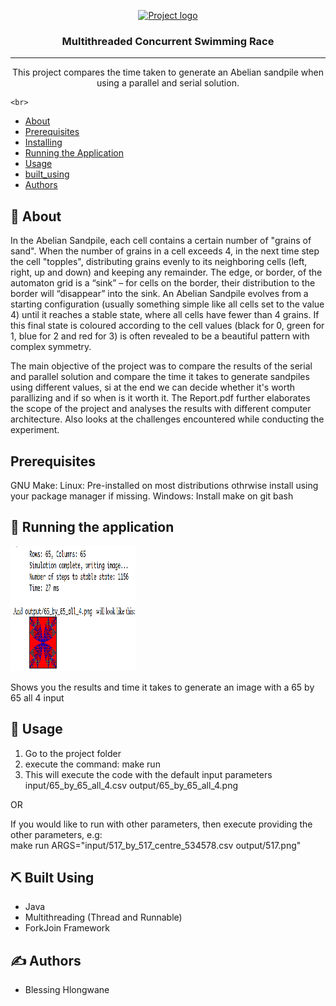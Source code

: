 <p align="center">
  <a href="" rel="noopener">
 <img width=200px height=200px src="https://i.imgur.com/6wj0hh6.jpg" alt="Project logo"></a>
</p>

<h3 align="center">Multithreaded Concurrent Swimming Race</h3>


---

<p align="center">This project compares the time taken to generate an Abelian sandpile when using a parallel and serial solution. 

    <br> 
</p>

- [About](#about)
- [Prerequisites](#prerequisites)
- [Installing](#installing)
- [Running the Application](#tests)
- [Usage](#usage)
- [built_using](#built_using)
- [Authors](#authors)


## 🧐 About <a name = "about"></a>
In the Abelian Sandpile, each cell contains a certain number of "grains of sand". When the number
of grains in a cell exceeds 4, in the next time step the cell "topples", distributing grains evenly to its
neighboring cells (left, right, up and down) and keeping any remainder. The edge, or border, of the
automaton grid is a “sink” – for cells on the border, their distribution to the border will “disappear”
into the sink. An Abelian Sandpile evolves from a starting configuration (usually something simple
like all cells set to the value 4) until it reaches a stable state, where all cells have fewer than 4 grains.
If this final state is coloured according to the cell values (black for 0, green for 1, blue for 2 and red
for 3) is often revealed to be a beautiful pattern with complex symmetry.

The main objective of the project was to compare the results of the serial and parallel solution and compare the time it takes to generate sandpiles using different values, si at the end we can decide whether it's worth parallizing and if so when is it worth it. The Report.pdf further elaborates the scope of the project and analyses the results with different computer architecture. Also looks at the challenges encountered while conducting the experiment.

## Prerequisites <a name = "prerequisites"></a>

GNU Make:
Linux: Pre-installed on most distributions othrwise install using your package manager if missing.
Windows: Install make on git bash 


## 🔧 Running the application <a name = "tests"></a>

<img width=200px height=200px src="screenshot.png">

Shows you the results and time it takes to generate an image with a 65 by 65 all 4 input


## 🎈 Usage <a name="usage"></a>

1. Go to the project folder
2. execute the command: make run
3. This will execute the code with the default input parameters input/65_by_65_all_4.csv output/65_by_65_all_4.png

OR 

If you would like to run with other parameters, then execute providing the other parameters, e.g:<br>
make run ARGS="input/517_by_517_centre_534578.csv output/517.png"

## ⛏️ Built Using <a name = "built_using"></a>

- Java
- Multithreading (Thread and Runnable)
- ForkJoin Framework

## ✍️ Authors <a name = "authors"></a>

- Blessing Hlongwane

